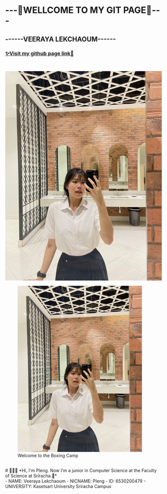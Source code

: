 # ---💖WELLCOME TO MY GIT PAGE💖---
## ------VEERAYA LEKCHAOUM------
### [✨Visit my github page link🌸](https://valin4637.github.io/)
<br>

[![It's ME!!!](AFD083DA-7F5E-4CC6-B609-99C3B64ABFB7.jpg)](https://github.com/VaLin4637/VaLin4637.github.io)
<figure>
    <img src="/AFD083DA-7F5E-4CC6-B609-99C3B64ABFB7.jpg" width="400" hight="500">
    <figcaption>Welcome to the Boxing Camp</figcaption>
</figure>

<br>
# 💖💖💖
*Hi, I'm Pleng. Now I'm a junior in Computer Science at the Faculty of Science at Sriracha.🍡*
<br>
- NAME: Veeraya Lekchaoum
- NICNAME: Pleng
- ID: 6530200479
- UNIVERSITY: Kasetsart University Sriracha Campus


